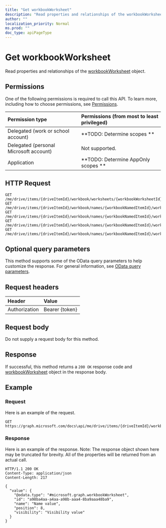 ```yaml
---
title: "Get workbookWorksheet"
description: "Read properties and relationships of the workbookWorksheet object."
author: ""
localization_priority: Normal
ms.prod: ""
doc_type: apiPageType
---
```


# Get workbookWorksheet

Read properties and relationships of the [workbookWorksheet](../resources/workbookworksheet.md) object.

## Permissions
One of the following permissions is required to call this API. To learn more, including how to choose permissions, see [Permissions](/concepts/permissions-reference.md).

|Permission type|Permissions (from most to least privileged)|
|:---|:---|
|Delegated (work or school account)|**TODO: Determine scopes **|
|Delegated (personal Microsoft account)|Not supported.|
|Application|**TODO: Determine AppOnly scopes **|

## HTTP Request
<!-- {
  "blockType": "ignored"
}
-->
``` http
GET /me/drive/items/{driveItemId}/workbook/worksheets/{workbookWorksheetId}
GET /me/drive/items/{driveItemId}/workbook/names/{workbookNamedItemId}/worksheet
GET /me/drive/items/{driveItemId}/workbook/names/{workbookNamedItemId}/worksheet/charts/{workbookChartId}/worksheet
GET /me/drive/items/{driveItemId}/workbook/names/{workbookNamedItemId}/worksheet/tables/{workbookTableId}/worksheet
GET /me/drive/items/{driveItemId}/workbook/names/{workbookNamedItemId}/worksheet/pivotTables/{workbookPivotTableId}/worksheet
```

## Optional query parameters
This method supports some of the OData query parameters to help customize the response. For general information, see [OData query parameters](/graph/query-parameters).

## Request headers
|Header|Value|
|:---|:---|
|Authorization|Bearer {token}|

## Request body
Do not supply a request body for this method.

## Response
If successful, this method returns a `200 OK` response code and [workbookWorksheet](../resources/workbookworksheet.md) object in the response body.

## Example

### Request
Here is an example of the request.
<!-- {
  "blockType": "request",
  "name": "get_workbookworksheet"
}
-->
``` http
GET https://graph.microsoft.com/docs\api/me/drive/items/{driveItemId}/workbook/worksheets/{workbookWorksheetId}
```

### Response
Here is an example of the response. Note: The response object shown here may be truncated for brevity. All of the properties will be returned from an actual call.
<!-- {
  "blockType": "response",
  "truncated": true,
  "@odata.type": "microsoft.graph.workbookWorksheet"
}
-->
``` http
HTTP/1.1 200 OK
Content-Type: application/json
Content-Length: 217

{
  "value": {
    "@odata.type": "#microsoft.graph.workbookWorksheet",
    "id": "a98ba4aa-a4aa-a98b-aaa4-8ba9aaa48ba9",
    "name": "Name value",
    "position": 8,
    "visibility": "Visibility value"
  }
}
```

